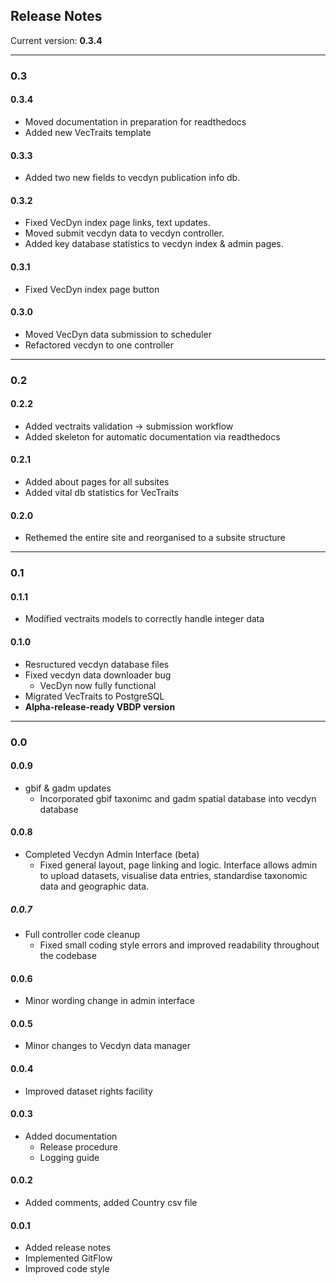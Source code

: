 ## Release Notes
Current version: **0.3.4**

---

### 0.3
#### 0.3.4
- Moved documentation in preparation for readthedocs
- Added new VecTraits template

#### 0.3.3
- Added two new fields to vecdyn publication info db.

#### 0.3.2
- Fixed VecDyn index page links, text updates.
- Moved submit vecdyn data to vecdyn controller.
- Added key database statistics to vecdyn index & admin pages.

#### 0.3.1
- Fixed VecDyn index page button

#### 0.3.0
- Moved VecDyn data submission to scheduler
- Refactored vecdyn to one controller

---

### 0.2
#### 0.2.2
- Added vectraits validation -> submission workflow
- Added skeleton for automatic documentation via readthedocs

#### 0.2.1
- Added about pages for all subsites
- Added vital db statistics for VecTraits

#### 0.2.0
- Rethemed the entire site and reorganised to a subsite structure

---

### 0.1
#### 0.1.1
- Modified vectraits models to correctly handle integer data

#### 0.1.0
- Resructured vecdyn database files
- Fixed vecdyn data downloader bug
    - VecDyn now fully functional
- Migrated VecTraits to PostgreSQL
- **Alpha-release-ready VBDP version**

---

### 0.0
#### 0.0.9
- gbif & gadm updates
    - Incorporated gbif taxonimc and gadm spatial database into vecdyn database

#### 0.0.8
- Completed Vecdyn Admin Interface (beta)
    - Fixed general layout, page linking and logic. Interface allows admin to upload datasets, visualise data entries, standardise taxonomic data and geographic data.

##### 0.0.7
- Full controller code cleanup
    - Fixed small coding style errors and improved readability throughout the codebase

#### 0.0.6
- Minor wording change in admin interface

#### 0.0.5
- Minor changes to Vecdyn data manager

#### 0.0.4
- Improved dataset rights facility

#### 0.0.3
- Added documentation
    - Release procedure
    - Logging guide

#### 0.0.2
- Added comments, added Country csv file

#### 0.0.1
- Added release notes
- Implemented GitFlow
- Improved code style
